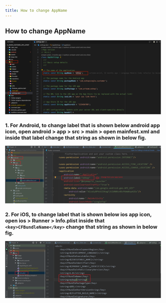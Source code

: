 ```yaml
---
title: How to change AppName
---
```


## How to change AppName

![eShop](/img/flutter/appname1.png)

### 1. For Android, to change label that is shown below android app icon, open android > app > src > main > open mainfest.xml and inside that label change that string as shown in below fig.

![eShop](/img/flutter/appname2.png)

### 2. For iOS, to change label that is shown below ios app icon, open ios > Runner > Info.plist inside that `<key>CFBundleName</key>` change that string as shown in below fig.

![eShop](/img/flutter/appname3.png) 

